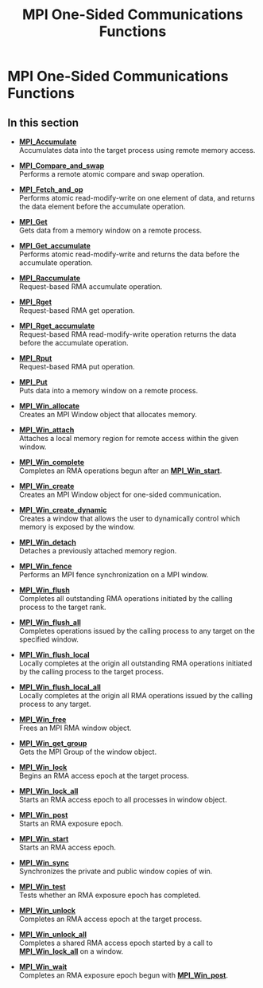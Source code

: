 ﻿---
title: MPI One-Sided Communications Functions
TOCTitle: MPI One-Sided Communications Functions
ms:assetid: 5555139A-2EA1-4BD4-954C-5DEBD0B94D43
ms:mtpsurl: https://msdn.microsoft.com/en-us/library/Dn473435(v=VS.85)
ms:contentKeyID: 59360971
ms.date: 03/28/2018
mtps_version: v=VS.85
---

# MPI One-Sided Communications Functions

## In this section

  - [**MPI\_Accumulate**](mpi-accumulate-function.md)  
    Accumulates data into the target process using remote memory access.

  - [**MPI\_Compare\_and\_swap**](mpi-compare-and-swap-function.md)  
    Performs a remote atomic compare and swap operation.

  - [**MPI\_Fetch\_and\_op**](mpi-fetch-and-op-function.md)  
    Performs atomic read-modify-write on one element of data, and returns the data element before the accumulate operation.

  - [**MPI\_Get**](mpi-get-function.md)  
    Gets data from a memory window on a remote process.

  - [**MPI\_Get\_accumulate**](mpi-get-accumulate-function.md)  
    Performs atomic read-modify-write and returns the data before the accumulate operation.

  - [**MPI\_Raccumulate**](mpi-raccumulate-function.md)  
    Request-based RMA accumulate operation.

  - [**MPI\_Rget**](mpi-rget-function.md)  
    Request-based RMA get operation.

  - [**MPI\_Rget\_accumulate**](mpi-rget-accumulate-function.md)  
    Request-based RMA read-modify-write operation returns the data before the accumulate operation.

  - [**MPI\_Rput**](mpi-rput-function.md)  
    Request-based RMA put operation.

  - [**MPI\_Put**](mpi-put-function.md)  
    Puts data into a memory window on a remote process.

  - [**MPI\_Win\_allocate**](mpi-win-allocate-function.md)  
    Creates an MPI Window object that allocates memory.

  - [**MPI\_Win\_attach**](mpi-win-attach-function.md)  
    Attaches a local memory region for remote access within the given window.

  - [**MPI\_Win\_complete**](mpi-win-complete-function.md)  
    Completes an RMA operations begun after an [**MPI\_Win\_start**](mpi-win-start-function.md).

  - [**MPI\_Win\_create**](mpi-win-create-function.md)  
    Creates an MPI Window object for one-sided communication.

  - [**MPI\_Win\_create\_dynamic**](mpi-win-create-dynamic-function.md)  
    Creates a window that allows the user to dynamically control which memory is exposed by the window.

  - [**MPI\_Win\_detach**](mpi-win-detach-function.md)  
    Detaches a previously attached memory region.

  - [**MPI\_Win\_fence**](mpi-win-fence-function.md)  
    Performs an MPI fence synchronization on a MPI window.

  - [**MPI\_Win\_flush**](mpi-win-flush-function.md)  
    Completes all outstanding RMA operations initiated by the calling process to the target rank.

  - [**MPI\_Win\_flush\_all**](mpi-win-flush-all-function.md)  
    Completes operations issued by the calling process to any target on the specified window.

  - [**MPI\_Win\_flush\_local**](mpi-win-flush-local-function.md)  
    Locally completes at the origin all outstanding RMA operations initiated by the calling process to the target process.

  - [**MPI\_Win\_flush\_local\_all**](mpi-win-flush-local-all-function.md)  
    Locally completes at the origin all RMA operations issued by the calling process to any target.

  - [**MPI\_Win\_free**](mpi-win-free-function.md)  
    Frees an MPI RMA window object.

  - [**MPI\_Win\_get\_group**](mpi-win-get-group-function.md)  
    Gets the MPI Group of the window object.

  - [**MPI\_Win\_lock**](mpi-win-lock-function.md)  
    Begins an RMA access epoch at the target process.

  - [**MPI\_Win\_lock\_all**](mpi-win-lock-all-function.md)  
    Starts an RMA access epoch to all processes in window object.

  - [**MPI\_Win\_post**](mpi-win-post-function.md)  
    Starts an RMA exposure epoch.

  - [**MPI\_Win\_start**](mpi-win-start-function.md)  
    Starts an RMA access epoch.

  - [**MPI\_Win\_sync**](mpi-win-sync-function.md)  
    Synchronizes the private and public window copies of win.

  - [**MPI\_Win\_test**](mpi-win-test-function.md)  
    Tests whether an RMA exposure epoch has completed.

  - [**MPI\_Win\_unlock**](mpi-win-unlock-function.md)  
    Completes an RMA access epoch at the target process.

  - [**MPI\_Win\_unlock\_all**](mpi-win-unlock-all-function.md)  
    Completes a shared RMA access epoch started by a call to [**MPI\_Win\_lock\_all**](mpi-win-lock-all-function.md) on a window.

  - [**MPI\_Win\_wait**](mpi-win-wait-function.md)  
    Completes an RMA exposure epoch begun with [**MPI\_Win\_post**](mpi-win-post-function.md).


